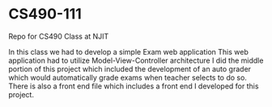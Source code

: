 # CS490-111
Repo for CS490 Class at NJIT

In this class we had to develop a simple Exam web application
This web application had to utilize Model-View-Controller architecture
I did the middle portion of this project which included the development 
of an auto grader which would automatically grade exams when teacher 
selects to do so. There is also a front end file which includes a front end
I developed for this project. 
